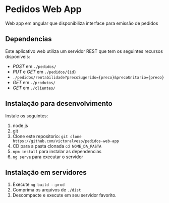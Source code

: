 # Pedidos Web App
Web app em angular que disponibiliza interface para emissão de pedidos

## Dependencias
Este aplicativo web utiliza um servidor REST que tem os seguintes recursos disponíveis:
* *POST* em `./pedidos/`
* *PUT* e *GET* em `./pedidos/{id}`
* `./pedidos/rentabilidade?precoSugerido={preco}&precoUnitario={preco}`
* *GET* em `./produtos/`
* *GET* em `./clientes/`

## Instalação para desenvolvimento
Instale os seguintes:
1. node.js
1. git
1. Clone este repositorio: `git clone https://github.com/victoralvesp/pedidos-web-app` 
1. CD para a pasta clonada `cd NOME_DA_PASTA`
1. `npm install` para instalar as dependencias
1. `ng serve` para executar o servidor

## Instalação em servidores
1. Execute `ng build --prod`
1. Comprima os arquivos de `./dist` 
1. Descompacte e execute em seu servidor favorito.
